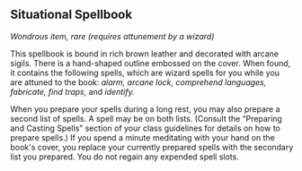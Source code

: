 ## Situational Spellbook
*Wondrous item, rare (requires attunement by a wizard)*

This spellbook is bound in rich brown leather and decorated with arcane sigils. There is a hand-shaped outline embossed on the cover. When found, it contains the following spells, which are wizard spells for you while you are attuned to the book: _alarm, arcane lock, comprehend languages, fabricate, find traps,_ and _identify._

When you prepare your spells during a long rest, you may also prepare a second list of spells. A spell may be on both lists. (Consult the  “Preparing and Casting Spells” section of your class guidelines for details on how to prepare spells.) If you spend a minute meditating with your hand on the book's cover, you replace your currently prepared spells with the secondary list you prepared. You do not regain any expended spell slots.
